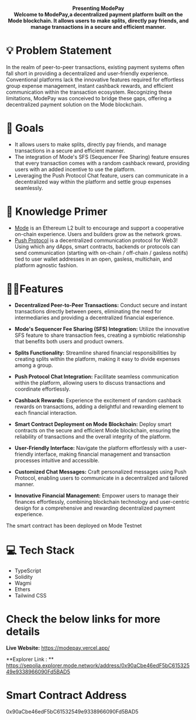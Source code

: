 <br>
<p align="center">
<b>Presenting ModePay
<br>
Welcome to ModePay,a decentralized payment platform built on the Mode blockchain. It allows users to make splits, directly pay friends, and manage transactions in a secure and efficient manner. 
</b>
</p>


# 💡  Problem Statement

In the realm of peer-to-peer transactions, existing payment systems often fall short in providing a decentralized and user-friendly experience. Conventional platforms lack the innovative features required for effortless group expense management, instant cashback rewards, and efficient communication within the transaction ecosystem. Recognizing these limitations, ModePay was conceived to bridge these gaps, offering a decentralized payment solution on the Mode blockchain.

# 💪 Goals

- It allows users to make splits, directly pay friends, and manage transactions in a secure and efficient manner.
- The integration of Mode's SFS (Sequencer Fee Sharing) feature ensures that every transaction comes with a random cashback reward, providing users with an added incentive to use the platform.
- Leveraging the Push Protocol Chat feature, users can communicate in a decentralized way within the platform and settle group expenses seamlessly. 

# 🧠 Knowledge Primer

- [Mode](https://docs.mode.network/) is an Ethereum L2 built to encourage and support a cooperative on-chain experience. Users and builders grow as the network grows.
- [Push Protocol](https://push.org/) is a decentralized communication protocol for Web3! Using which any dApps, smart contracts, backends or protocols can send communication (starting with on-chain / off-chain / gasless notifs) tied to user wallet addresses in an open, gasless, multichain, and platform agnostic fashion.


# 🧑‍💻Features

- **Decentralized Peer-to-Peer Transactions:** Conduct secure and instant transactions directly between peers, eliminating the need for intermediaries and providing a decentralized financial experience.

- **Mode's Sequencer Fee Sharing (SFS) Integration:** Utilize the innovative SFS feature to share transaction fees, creating a symbiotic relationship that benefits both users and product owners.

- **Splits Functionality:** Streamline shared financial responsibilities by creating splits within the platform, making it easy to divide expenses among a group.

- **Push Protocol Chat Integration:** Facilitate seamless communication within the platform, allowing users to discuss transactions and coordinate effortlessly.

- **Cashback Rewards:** Experience the excitement of random cashback rewards on transactions, adding a delightful and rewarding element to each financial interaction.

- **Smart Contract Deployment on Mode Blockchain:** Deploy smart contracts on the secure and efficient Mode blockchain, ensuring the reliability of transactions and the overall integrity of the platform.

- **User-Friendly Interface:** Navigate the platform effortlessly with a user-friendly interface, making financial management and transaction processes intuitive and accessible.

- **Customized Chat Messages:** Craft personalized messages using Push Protocol, enabling users to communicate in a decentralized and tailored manner.

- **Innovative Financial Management:** Empower users to manage their finances effortlessly, combining blockchain technology and user-centric design for a comprehensive and rewarding decentralized payment experience.

The smart contract has been deployed on Mode Testnet


# 💻 Tech Stack

- TypeScript
- Solidity
- Wagmi
- Ethers
- Tailwind CSS  



# Check the below links for more details

**Live Website:**
https://modepay.vercel.app/

**Explorer Link : **
https://sepolia.explorer.mode.network/address/0x90aCbe46edF5bC61532549e9338966090Fd5BAD5



# Smart Contract Address 

0x90aCbe46edF5bC61532549e9338966090Fd5BAD5


